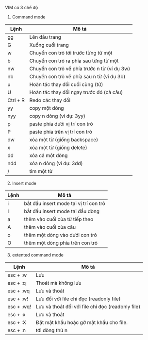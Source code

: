 VIM có 3 chế độ  

1. Command mode  

| Lệnh     | Mô tả                                        |
|----------|----------------------------------------------|
| gg       | Lên đầu trang                                |
| G        | Xuống cuối trang                             |
| w        | Chuyển con trỏ tới trước từng từ một         |
| b        | Chuyển con trỏ ra phía sau từng từ một       |
| nw       | Chuyển con trỏ về phía trước n từ (ví dụ 3w) |
| nb       | Chuyển con trỏ về phía sau n từ (ví dụ 3b)   |
| u        | Hoàn tác thay đổi cuối cùng (từ)             |
| U        | Hoàn tác thay đổi ngay trước đó (cả câu)     |
| Ctrl + R | Redo các thay đổi                            |
| yy       | copy một dòng                                |
| nyy      | copy n dòng (ví dụ: 3yy)                     |
| p        | paste phía dưới vị trí con trỏ               |
| P        | paste phía trên vị trí con trỏ               |
| dw       | xóa một từ (giống backspace)                 |
| x        | xóa một từ (giống delete)                    |
| dd       | xóa cả một dòng                              |
| ndd      | xóa n dòng (ví dụ: 3dd)                      |
| /        | tìm một từ                                   |
2. Insert mode  

| Lệnh | Mô tả                                  |
|------|----------------------------------------|
| i    | bắt đầu insert mode tại vị trí con trỏ |
| I    | bắt đầu insert mode tại đầu dòng       |
| a    | thêm vào cuối của từ tiếp theo         |
| A    | thêm vào cuối của câu                  |
| o    | thêm một dòng vào dưới con trỏ         |
| O    | thêm một dòng phía trên con trỏ        |
3. extented command mode  

| Lệnh       | Mô tả                                             |
|------------|---------------------------------------------------|
| esc + :w   | Lưu                                               |
| esc + :q   | Thoát mà không lưu                                |
| esc + :wq  | Lưu và thoát                                      |
| esc + :w!  | Lưu đối với file chỉ đọc (readonly file)          |
| esc + :wq! | Lưu và thoát đối với file chỉ đọc (readonly file) |
| esc + :x   | Lưu và thoát                                      |
| esc + :X   | Đặt mật khẩu hoặc gỡ mật khẩu cho file.           |
| esc + :n   | tới dòng thứ n                                    |